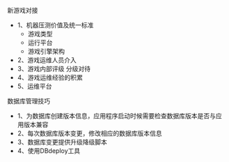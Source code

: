 新游戏对接

- 1、机器压测价值及统一标准
  - 游戏类型
  - 运行平台
  - 游戏引擎架构
- 2、游戏运维人员介入
- 3、游戏内部评级  分级对待
- 4、游戏运维经验的积累
- 5、运维平台


数据库管理技巧
- 1、为数据库创建版本信息，应用程序启动时候需要检查数据库版本是否与应用版本兼容
- 2、每次数据库版本变更，修改相应的数据库版本信息
- 3、数据库变更提供升级降级脚本
- 4、使用DBdeploy工具
